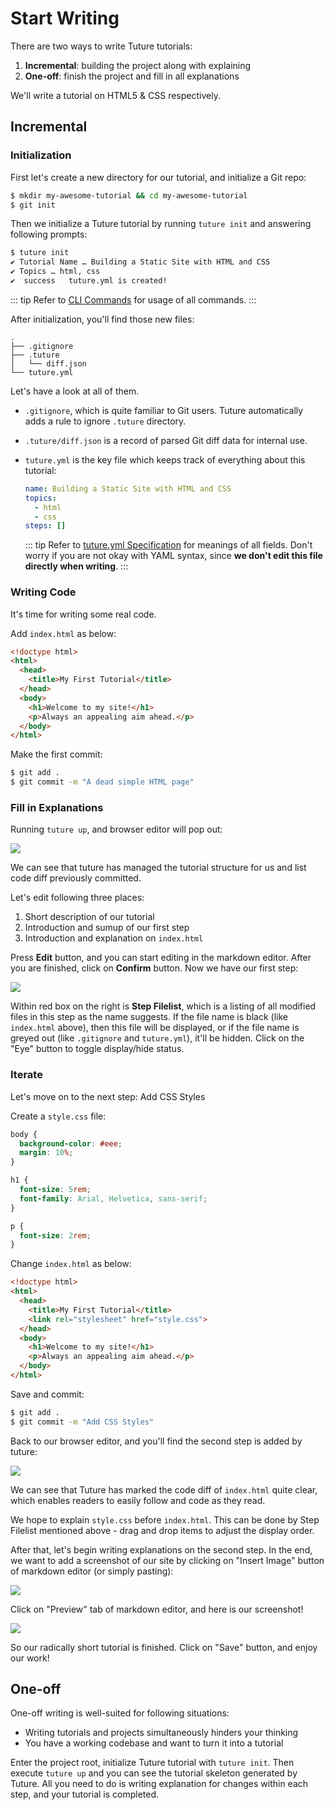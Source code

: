 # Start Writing

There are two ways to write Tuture tutorials:

1. **Incremental**: building the project along with explaining
2. **One-off**: finish the project and fill in all explanations

We'll write a tutorial on HTML5 & CSS respectively.

## Incremental

### Initialization

First let's create a new directory for our tutorial, and initialize a Git repo:

```bash
$ mkdir my-awesome-tutorial && cd my-awesome-tutorial
$ git init
```

Then we initialize a Tuture tutorial by running `tuture init` and answering following prompts:

```bash
$ tuture init
✔ Tutorial Name … Building a Static Site with HTML and CSS
✔ Topics … html, css
✔  success   tuture.yml is created!
```

::: tip
Refer to [CLI Commands](/reference/cli-commands.md) for usage of all commands.
:::

After initialization, you'll find those new files:

```
.
├── .gitignore
├── .tuture
│   └── diff.json
└── tuture.yml
```

Let's have a look at all of them.

- `.gitignore`, which is quite familiar to Git users. Tuture automatically adds a rule to ignore `.tuture` directory.

- `.tuture/diff.json` is a record of parsed Git diff data for internal use.

- `tuture.yml` is the key file which keeps track of everything about this tutorial:

  ```yaml
  name: Building a Static Site with HTML and CSS
  topics:
    - html
    - css
  steps: []
  ```

  ::: tip
  Refer to [tuture.yml Specification](/reference/tuture-yml-spec.md) for meanings of all fields. Don't worry if you are not okay with YAML syntax, since **we don't edit this file directly when writing**.
  :::

### Writing Code

It's time for writing some real code.

Add `index.html` as below:

```html
<!doctype html>
<html>
  <head>
    <title>My First Tutorial</title>
  </head>
  <body>
    <h1>Welcome to my site!</h1>
    <p>Always an appealing aim ahead.</p>
  </body>
</html>
```

Make the first commit:

```bash
$ git add .
$ git commit -m "A dead simple HTML page"
```

### Fill in Explanations

Running `tuture up`, and browser editor will pop out:

![](../assets/tuture-up.png)

We can see that tuture has managed the tutorial structure for us and list code diff previously committed.

Let's edit following three places:

1. Short description of our tutorial
2. Introduction and sumup of our first step
3. Introduction and explanation on `index.html`

Press **Edit** button, and you can start editing in the markdown editor. After you are finished, click on **Confirm** button. Now we have our first step:

![](../assets/tuture-up-edit.png)

Within red box on the right is **Step Filelist**, which is a listing of all modified files in this step as the name suggests. If the file name is black (like `index.html` above), then this file will be displayed, or if the file name is greyed out (like `.gitignore` and `tuture.yml`), it'll be  hidden. Click on the "Eye" button to toggle display/hide status.

### Iterate

Let's move on to the next step: Add CSS Styles

Create a `style.css` file:

```css
body {
  background-color: #eee;
  margin: 10%;
}

h1 {
  font-size: 5rem;
  font-family: Arial, Helvetica, sans-serif;
}

p {
  font-size: 2rem;
}
```

Change `index.html` as below:

```html
<!doctype html>
<html>
  <head>
    <title>My First Tutorial</title>
    <link rel="stylesheet" href="style.css">
  </head>
  <body>
    <h1>Welcome to my site!</h1>
    <p>Always an appealing aim ahead.</p>
  </body>
</html>
```

Save and commit:

```bash
$ git add .
$ git commit -m "Add CSS Styles"
```

Back to our browser editor, and you'll find the second step is added by tuture:

![](../assets/tuture-up-edit2.png)

We can see that Tuture has marked the code diff of `index.html` quite clear, which enables readers to easily follow and code as they read.

We hope to explain `style.css` before `index.html`. This can be done by Step Filelist mentioned above - drag and drop items to adjust the display order.

After that, let's begin writing explanations on the second step. In the end, we want to add a screenshot of our site by clicking on "Insert Image" button of markdown editor (or simply pasting):

![](../assets/insert-image.png)

Click on "Preview" tab of markdown editor, and here is our screenshot!

![](../assets/preview-image.png)

So our radically short tutorial is finished. Click on "Save" button, and enjoy our work!

## One-off

One-off writing is well-suited for following situations:

- Writing tutorials and projects simultaneously hinders your thinking
- You have a working codebase and want to turn it into a tutorial

Enter the project root, initialize Tuture tutorial with `tuture init`. Then execute `tuture up` and you can see the tutorial skeleton generated by Tuture. All you need to do is writing explanation for changes within each step, and your tutorial is completed.
